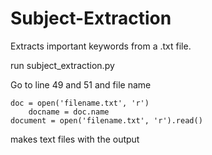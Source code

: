 # Subject-Extraction
Extracts important keywords from a .txt file.

run subject_extraction.py

Go to line 49 and 51 and file name

    doc = open('filename.txt', 'r')
        docname = doc.name
    document = open('filename.txt', 'r').read()
    
makes text files with the output

